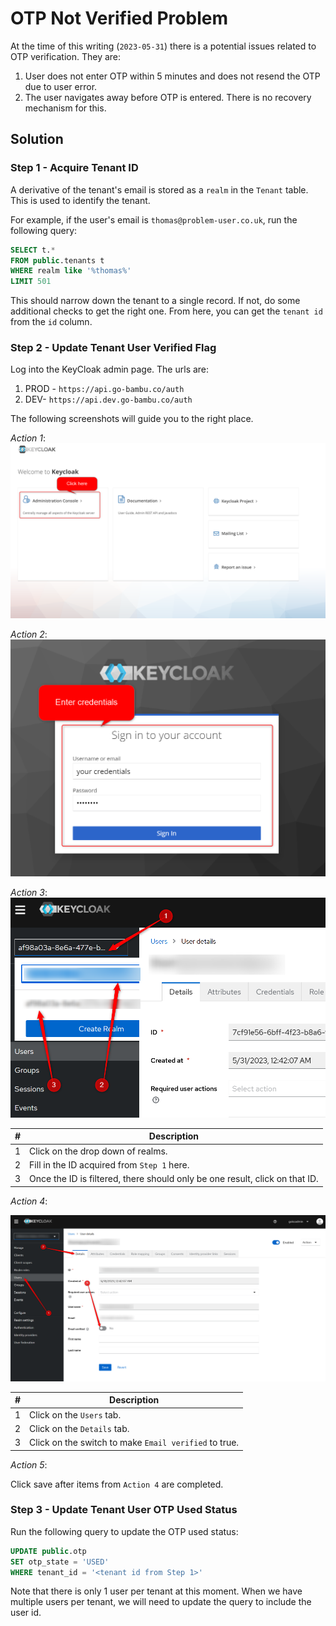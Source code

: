 # OTP Not Verified Problem

At the time of this writing (`2023-05-31`) there is a potential issues related to OTP verification. They are:

1. User does not enter OTP within 5 minutes and does not resend the OTP due to user error.
2. The user navigates away before OTP is entered. There is no recovery mechanism for this.

## Solution

### Step 1 - Acquire Tenant ID

A derivative of the tenant's email is stored as a `realm` in the `Tenant` table. This is used to identify the tenant.

For example, if the user's email is `thomas@problem-user.co.uk`, run the following query:

```sql
SELECT t.*
FROM public.tenants t
WHERE realm like '%thomas%'
LIMIT 501
```

This should narrow down the tenant to a single record. If not, do some additional checks to get the right one.
From here, you can get the `tenant id` from the `id` column.

### Step 2 - Update Tenant User Verified Flag

Log into the KeyCloak admin page. The urls are:

1. PROD - `https://api.go-bambu.co/auth`
2. DEV- `https://api.dev.go-bambu.co/auth`

The following screenshots will guide you to the right place.

*Action 1*:
![assets/kc-change-verify-flag-1.png](assets/kc-change-verify-flag-1.png)

*Action 2*:
![assets/kc-change-verify-flag-2.png](assets/kc-change-verify-flag-2.png)

*Action 3*:
![assets/kc-change-verify-flag-3.png](assets/kc-change-verify-flag-3.png)

| # | Description                                                                 |
|---|-----------------------------------------------------------------------------|
| 1 | Click on the drop down of realms.                                           |
| 2 | Fill in the ID acquired from `Step 1` here.                                 |
| 3 | Once the ID is filtered, there should only be one result, click on that ID. |

*Action 4*:

![assets/kc-change-verify-flag-4.png](assets/kc-change-verify-flag-4.png)

| # | Description                                           |
|---|-------------------------------------------------------|
| 1 | Click on the `Users` tab.                             |
| 2 | Click on the `Details` tab.                           |
| 3 | Click on the switch to make `Email verified` to true. |

*Action 5*:

Click save after items from `Action 4` are completed.

### Step 3 - Update Tenant User OTP Used Status

Run the following query to update the OTP used status:

```sql
UPDATE public.otp
SET otp_state = 'USED'
WHERE tenant_id = '<tenant id from Step 1>'
```

Note that there is only 1 user per tenant at this moment.
When we have multiple users per tenant, we will need to update the query to include the user id.

